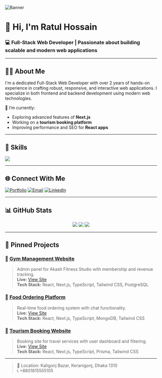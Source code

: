 ![Banner](https://res.cloudinary.com/dxitsbixv/image/upload/v1750846142/Ratul_Hossain_bpujsc.png)

# 👋 Hi, I'm Ratul Hossain

### 💻 Full-Stack Web Developer | Passionate about building scalable and modern web applications

---

## 🧑‍💼 About Me
I'm a dedicated Full-Stack Web Developer with over 2 years of hands-on experience in crafting robust, responsive, and interactive web applications. I specialize in both frontend and backend development using modern web technologies.

🔭 I’m currently:
- Exploring advanced features of **Next.js**
- Working on a **tourism booking platform**
- Improving performance and SEO for **React apps**

---

## 🚀 Skills
<p>
  <img src="https://skillicons.dev/icons?i=html,css,tailwind,js,ts,react,nextjs,nodejs,express,mongodb,postgres,prisma,redux,git,figma" />
</p>

---

## 🌐 Connect With Me
[![Portfolio](https://img.shields.io/badge/Portfolio-000?style=for-the-badge&logo=vercel&logoColor=white)](https://ratulcodes.vercel.app)
[![Email](https://img.shields.io/badge/Email-EA4335?style=for-the-badge&logo=gmail&logoColor=white)](mailto:ratulislam544388@gmail.com)
[![LinkedIn](https://img.shields.io/badge/LinkedIn-0A66C2?style=for-the-badge&logo=linkedin&logoColor=white)](https://linkedin.com/in/your-link)

---

## 📊 GitHub Stats
<p align="center">
  <img src="https://github-readme-stats.vercel.app/api?username=ratulhossain&show_icons=true&theme=radical" />
  <img src="https://streak-stats.demolab.com?user=ratulhossain&theme=radical" />
  <img src="https://github-readme-stats.vercel.app/api/top-langs/?username=ratulhossain&layout=compact&theme=radical" />
</p>

---

## 📌 Pinned Projects

### 🔹 [Gym Management Website](https://github.com/ratulhossain/gym-management)
> Admin panel for Akash Fitness Studio with membership and revenue tracking.  
> **Live:** [View Site](https://your-live-link.com)  
> **Tech Stack:** React, Next.js, TypeScript, Tailwind CSS, PostgreSQL

### 🔹 [Food Ordering Platform](https://github.com/ratulhossain/food-ordering)
> Real-time food ordering system with chat functionality.  
> **Live:** [View Site](https://your-live-link.com)  
> **Tech Stack:** React, Next.js, TypeScript, MongoDB, Tailwind CSS

### 🔹 [Tourism Booking Website](https://github.com/ratulhossain/tourism-app)
> Booking site for travel services with user dashboard and filtering.  
> **Live:** [View Site](https://your-live-link.com)  
> **Tech Stack:** React, Next.js, TypeScript, Prisma, Tailwind CSS

---

> 📍 Location: Kaligonj Bazar, Keranigonj, Dhaka 1310  
> 📞 +8801815555105
